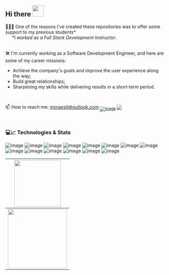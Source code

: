## Hi there <img src="https://64.media.tumblr.com/a77fe63f35eafbe14be38765babf1cb2/ec4eb63d77592970-8f/s1280x1920/cb3343c17d8b4e6010ca747520d078d3dba9ac25.gifv" width="35">

<!--
**moraeslucas/moraeslucas** is a ✨ _special_ ✨ repository because its `README.md` (this file) appears on your GitHub profile.

Here are some ideas to get you started:

- 👋 Hi there ...
- 🛠 I’m currently working on ...
- 💬 Ask me about ...
- 📫 How to reach me: ...
- 😄 Pronouns: ...
- ⚡ Fun fact: ...
-->

👨🏻‍💻 One of the reasons I've created these repositories was to offer some support to my previous students* 
<br>
  *_I worked as a Full Stack Development Instructor_.
<br>
<br>

🛠 I'm currently working as a Software Development Engineer, and here are some of my career missions:
-	Achieve the company's goals and improve the user experience along the way;
-	Build great relationships;
-	Sharpening my skills while delivering results in a short-term period.
<br>

📫 How to reach me: moraesit@outlook.com
<sub>
  [![image](https://img.shields.io/badge/-LinkedIn-blue?style=plastic-square&logo=Linkedin&logoColor=white)](https://www.linkedin.com/in/moraeslucas)
  <a href="https://wa.me/5551984211688" target="_blank">
      <img src="https://img.shields.io/badge/WhatsApp-6cb221?style=plastic-square&logo=whatsapp&logoColor=white"/>
  </a>
</sub>
<br>

<br>

### 💻📈 Technologies & Stats

![image](https://img.shields.io/badge/c%23-%23239120.svg?&style=for-the-badge&logo=c-sharp&logoColor=white)
![image](https://img.shields.io/badge/JavaScript-F7DF1E?style=for-the-badge&logo=javascript&logoColor=black)
![image](https://img.shields.io/badge/azure-%230072C6.svg?&style=for-the-badge&logo=azure-devops&logoColor=white)
![image](https://img.shields.io/badge/Azure_DevOps-0078D7?style=for-the-badge&logo=azure-devops&logoColor=white)
![image](https://img.shields.io/badge/Jira-0052CC?style=for-the-badge&logo=Jira&logoColor=white)
![image](https://img.shields.io/badge/Node.js-43853D?style=for-the-badge&logo=node.js&logoColor=white)
![image](https://img.shields.io/badge/React-20232A?style=for-the-badge&logo=react&logoColor=61DAFB)
![image](https://img.shields.io/badge/.NET-512BD4?style=for-the-badge&logo=dotnet&logoColor=white)
![image](https://img.shields.io/badge/HTML5-E34F26?style=for-the-badge&logo=html5&logoColor=white)
![image](https://img.shields.io/badge/CSS3-1572B6?style=for-the-badge&logo=css3&logoColor=white)
![image](https://img.shields.io/badge/Microsoft_SQL_Server-CC2927?style=for-the-badge&logo=microsoft-sql-server&logoColor=white)
![image](https://img.shields.io/badge/Docker-2496ED?style=for-the-badge&logo=docker&logoColor=white)
![image](https://img.shields.io/badge/-Hackerrank-29B35B?style=for-the-badge&logo=HackerRank&logoColor=white)
![image](https://img.shields.io/badge/Git-F05032?style=for-the-badge&logo=git&logoColor=white)

<!-- GitHub Stats -->
| <img height="145em" src="https://github-readme-stats.vercel.app/api?username=moraeslucas&show_icons=true&include_all_commits=true&hide_border=true&hide=issues,contribs"/> |
| :---: |
| <img height="185em" src="https://github-readme-stats.vercel.app/api/top-langs/?username=moraeslucas&layout=compact&langs_count=8&hide_border=true&hide=COBOL"/> |
